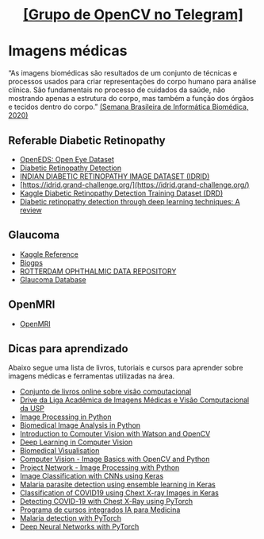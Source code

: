 ﻿<center>
<p>
<h1><a href="https://t.me/opencvBrasil">[Grupo de OpenCV no Telegram]</a> </h1>
</p>
</center>


# Imagens médicas
<p>“As imagens biomédicas são resultados de um conjunto de técnicas e processos
usados para criar representações do corpo humano para análise clínica. São
fundamentais no processo de cuidados da saúde, não mostrando apenas a estrutura do
corpo, mas também a função dos órgãos e tecidos dentro do corpo.” <a href="https://semanaibm.infobiojr.com.br/"> (Semana Brasileira de Informática Biomédica, 2020)</a></p>

## Referable Diabetic Retinopathy

- [OpenEDS: Open Eye Dataset](https://arxiv.org/pdf/1905.03702.pdf)
- [Diabetic Retinopathy Detection](https://www.kaggle.com/c/diabetic-retinopathy-detection/rules)
- [INDIAN DIABETIC RETINOPATHY IMAGE DATASET (IDRID)](https://ieee-dataport.org/open-access/indian-diabetic-retinopathy-image-dataset-idrid#files)
- [https://idrid.grand-challenge.org/](https://idrid.grand-challenge.org/)
- [Kaggle Diabetic Retinopathy Detection Training Dataset (DRD)](https://academictorrents.com/details/08c244595c6cc4ec403b21023cf99c2b085cbc72)
- [Diabetic retinopathy detection through deep learning techniques: A review](https://www.sciencedirect.com/science/article/pii/S2352914820302069)


## Glaucoma 

- [Kaggle Reference](https://www.kaggle.com/data/103477)
- [Biogps](http://biogps.org/dataset/tag/glaucoma/)
- [ROTTERDAM OPHTHALMIC DATA REPOSITORY](http://www.rodrep.com/data-sets.html)
- [Glaucoma Database](https://bc-glaucomadatabase.synthasite.com/)

## OpenMRI

- [OpenMRI](http://openfmri.org/dataset/)

## Dicas para aprendizado
<p>Abaixo segue uma lista de livros, tutoriais e cursos para aprender sobre imagens médicas e ferramentas utilizadas na área.</p>

- [Conjunto de livros online sobre visão computacional](https://www.freetechbooks.com/computer-vision-f69.html)
- [Drive da Liga Acadêmica de Imagens Médicas e Visão Computacional da USP](https://drive.google.com/drive/folders/1tXM7dZj3hPEJ9WmYl3F57fDFnFviUAVs?usp=sharing)
- [Image Processing in Python](https://www.datacamp.com/courses/image-processing-in-python)
- [Biomedical Image Analysis in Python](https://www.datacamp.com/courses/biomedical-image-analysis-in-python)
- [Introduction to Computer Vision with Watson and OpenCV](https://www.coursera.org/learn/introduction-computer-vision-watson-opencv)
- [Deep Learning in Computer Vision](https://www.coursera.org/learn/deep-learning-in-computer-vision)
- [Biomedical Visualisation](https://www.coursera.org/learn/biomedvis)
- [Computer Vision - Image Basics with OpenCV and Python](https://www.coursera.org/projects/computer-vision-opencv-for-images)
- [Project Network - Image Processing with Python](https://www.coursera.org/projects/image-processing-with-python)
- [Image Classification with CNNs using Keras](https://www.coursera.org/projects/image-classification-cnn-keras)
- [Malaria parasite detection using ensemble learning in Keras](https://www.coursera.org/projects/malaria-parasite-detection-ensemble-learning-keras)
- [Classification of COVID19 using Chext X-ray Images in Keras](https://www.coursera.org/learn/classification-of-covid19-using-chest-xray-images-in-keras/home/welcome)
- [Detecting COVID-19 with Chest X-Ray using PyTorch](https://www.coursera.org/projects/covid-19-detection-x-ray)
- [Programa de cursos integrados IA para Medicina](https://www.coursera.org/specializations/ai-for-medicine)
- [Malaria detection with PyTorch](https://www.kaggle.com/devilsknight/malaria-detection-with-pytorch)
- [Deep Neural Networks with PyTorch](https://www.coursera.org/learn/deep-neural-networks-with-pytorch)
